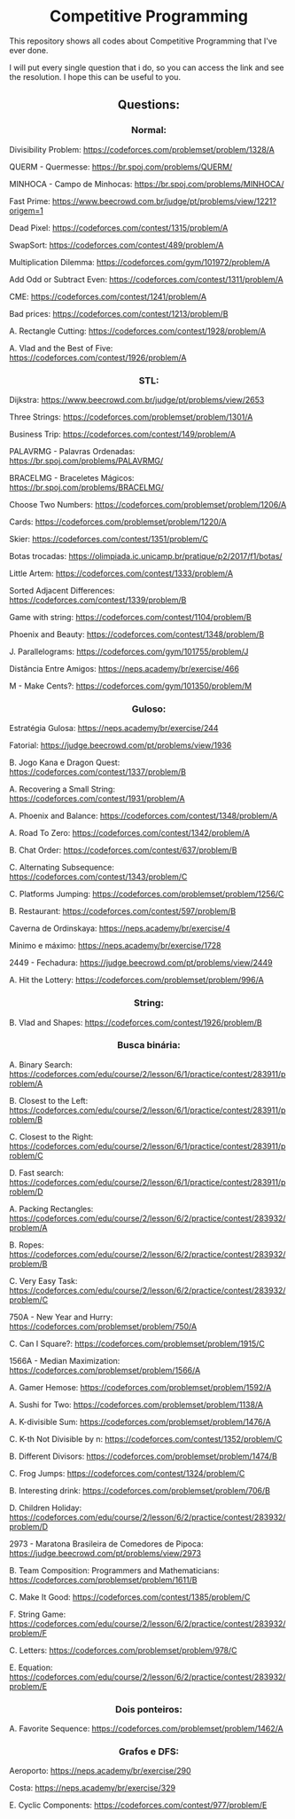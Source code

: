 <h1 align="center"> Competitive Programming </h1>

This repository shows all codes about Competitive Programming that I've ever done. 

I will put every single question that i do, so you can access the link and see the resolution. I hope this can be useful to you.

<h2 align="center"> Questions: </h2>

<h3 align="center"> Normal: </h3>

Divisibility Problem: https://codeforces.com/problemset/problem/1328/A

QUERM - Quermesse: https://br.spoj.com/problems/QUERM/

MINHOCA - Campo de Minhocas: https://br.spoj.com/problems/MINHOCA/

Fast Prime: https://www.beecrowd.com.br/judge/pt/problems/view/1221?origem=1

Dead Pixel: https://codeforces.com/contest/1315/problem/A

SwapSort: https://codeforces.com/contest/489/problem/A

Multiplication Dilemma: https://codeforces.com/gym/101972/problem/A

Add Odd or Subtract Even: https://codeforces.com/contest/1311/problem/A

CME: https://codeforces.com/contest/1241/problem/A

Bad prices: https://codeforces.com/contest/1213/problem/B

A. Rectangle Cutting: https://codeforces.com/contest/1928/problem/A

A. Vlad and the Best of Five: https://codeforces.com/contest/1926/problem/A

<h3 align="center"> STL: </h3>

Dijkstra: https://www.beecrowd.com.br/judge/pt/problems/view/2653

Three Strings: https://codeforces.com/problemset/problem/1301/A

Business Trip: https://codeforces.com/contest/149/problem/A

PALAVRMG - Palavras Ordenadas: https://br.spoj.com/problems/PALAVRMG/

BRACELMG - Braceletes Mágicos: https://br.spoj.com/problems/BRACELMG/

Choose Two Numbers: https://codeforces.com/problemset/problem/1206/A

Cards: https://codeforces.com/problemset/problem/1220/A

Skier: https://codeforces.com/contest/1351/problem/C

Botas trocadas: https://olimpiada.ic.unicamp.br/pratique/p2/2017/f1/botas/

Little Artem: https://codeforces.com/contest/1333/problem/A

Sorted Adjacent Differences: https://codeforces.com/contest/1339/problem/B

Game with string: https://codeforces.com/contest/1104/problem/B

Phoenix and Beauty: https://codeforces.com/contest/1348/problem/B

J. Parallelograms: https://codeforces.com/gym/101755/problem/J

Distância Entre Amigos: https://neps.academy/br/exercise/466

M - Make Cents?: https://codeforces.com/gym/101350/problem/M

<h3 align="center"> Guloso: </h3>

Estratégia Gulosa: https://neps.academy/br/exercise/244

Fatorial: https://judge.beecrowd.com/pt/problems/view/1936

B. Jogo Kana e Dragon Quest: https://codeforces.com/contest/1337/problem/B

A. Recovering a Small String: https://codeforces.com/contest/1931/problem/A

A. Phoenix and Balance: https://codeforces.com/contest/1348/problem/A

A. Road To Zero: https://codeforces.com/contest/1342/problem/A

B. Chat Order: https://codeforces.com/contest/637/problem/B

C. Alternating Subsequence: https://codeforces.com/contest/1343/problem/C

C. Platforms Jumping: https://codeforces.com/problemset/problem/1256/C

B. Restaurant: https://codeforces.com/contest/597/problem/B

Caverna de Ordinskaya: https://neps.academy/br/exercise/4

Minimo e máximo: https://neps.academy/br/exercise/1728

2449 - Fechadura: https://judge.beecrowd.com/pt/problems/view/2449

A. Hit the Lottery: https://codeforces.com/problemset/problem/996/A

<h3 align="center"> String: </h3>

B. Vlad and Shapes: https://codeforces.com/contest/1926/problem/B

<h3 align="center"> Busca binária: </h3>

A. Binary Search: https://codeforces.com/edu/course/2/lesson/6/1/practice/contest/283911/problem/A

B. Closest to the Left: https://codeforces.com/edu/course/2/lesson/6/1/practice/contest/283911/problem/B

C. Closest to the Right: https://codeforces.com/edu/course/2/lesson/6/1/practice/contest/283911/problem/C

D. Fast search: https://codeforces.com/edu/course/2/lesson/6/1/practice/contest/283911/problem/D

A. Packing Rectangles: https://codeforces.com/edu/course/2/lesson/6/2/practice/contest/283932/problem/A

B. Ropes: https://codeforces.com/edu/course/2/lesson/6/2/practice/contest/283932/problem/B

C. Very Easy Task: https://codeforces.com/edu/course/2/lesson/6/2/practice/contest/283932/problem/C

750A - New Year and Hurry: https://codeforces.com/problemset/problem/750/A

C. Can I Square?: https://codeforces.com/problemset/problem/1915/C

1566A - Median Maximization: https://codeforces.com/problemset/problem/1566/A

A. Gamer Hemose: https://codeforces.com/problemset/problem/1592/A

A. Sushi for Two: https://codeforces.com/problemset/problem/1138/A

A. K-divisible Sum: https://codeforces.com/problemset/problem/1476/A

C. K-th Not Divisible by n: https://codeforces.com/contest/1352/problem/C

B. Different Divisors: https://codeforces.com/problemset/problem/1474/B

C. Frog Jumps: https://codeforces.com/contest/1324/problem/C

B. Interesting drink: https://codeforces.com/problemset/problem/706/B

D. Children Holiday: https://codeforces.com/edu/course/2/lesson/6/2/practice/contest/283932/problem/D

2973 - Maratona Brasileira de Comedores de Pipoca: https://judge.beecrowd.com/pt/problems/view/2973

B. Team Composition: Programmers and Mathematicians: https://codeforces.com/problemset/problem/1611/B

C. Make It Good: https://codeforces.com/contest/1385/problem/C

F. String Game: https://codeforces.com/edu/course/2/lesson/6/2/practice/contest/283932/problem/F

C. Letters: https://codeforces.com/problemset/problem/978/C

E. Equation: https://codeforces.com/edu/course/2/lesson/6/2/practice/contest/283932/problem/E

<h3 align="center"> Dois ponteiros: </h3>

A. Favorite Sequence: https://codeforces.com/problemset/problem/1462/A


<h3 align="center"> Grafos e DFS: </h3>

Aeroporto: https://neps.academy/br/exercise/290

Costa: https://neps.academy/br/exercise/329

E. Cyclic Components: https://codeforces.com/contest/977/problem/E
